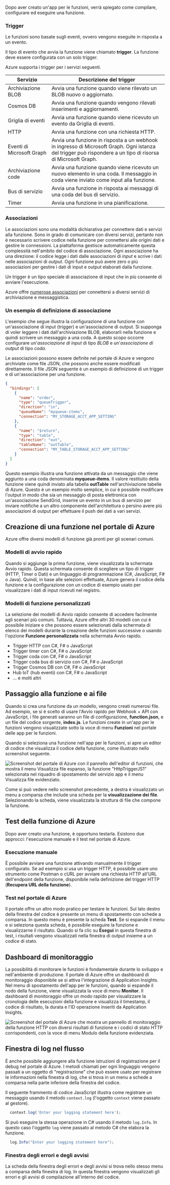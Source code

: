 Dopo aver creato un'app per le funzioni, verrà spiegato come compilare, configurare ed eseguire una funzione.

### <a name="triggers"></a>Trigger

Le funzioni sono basate sugli eventi, ovvero vengono eseguite in risposta a un evento.

Il tipo di evento che avvia la funzione viene chiamato **trigger**. La funzione deve essere configurata con un solo trigger.

Azure supporta i trigger per i servizi seguenti.

| Servizio                 | Descrizione del trigger  |
|-------------------------|---------|
| Archiviazione BLOB            | Avvia una funzione quando viene rilevato un BLOB nuovo o aggiornato.       |
| Cosmos DB               | Avvia una funzione quando vengono rilevati inserimenti e aggiornamenti.      |
| Griglia di eventi              | Avvia una funzione quando viene ricevuto un evento da Griglia di eventi.       |
| HTTP                    | Avvia una funzione con una richiesta HTTP.      |
| Eventi di Microsoft Graph  | Avvia una funzione in risposta a un webhook in ingresso di Microsoft Graph. Ogni istanza del trigger può rispondere a un tipo di risorsa di Microsoft Graph.       |
| Archiviazione code           | Avvia una funzione quando viene ricevuto un nuovo elemento in una coda. Il messaggio in coda viene inviato come input alla funzione.      |
| Bus di servizio             | Avvia una funzione in risposta ai messaggi di una coda del bus di servizio.       |
| Timer                   | Avvia una funzione in una pianificazione.       |

### <a name="bindings"></a>Associazioni

Le associazioni sono una modalità dichiarativa per connettere dati e servizi alla funzione. Sono in grado di comunicare con diversi servizi, pertanto non è necessario scrivere codice nella funzione per connettersi alle origini dati e gestire le connessioni. La piattaforma gestisce automaticamente questa complessità nell'ambito del codice di associazione. Ogni associazione ha una direzione: il codice legge i dati dalle associazioni di *input* e scrive i dati nelle associazioni di *output*. Ogni funzione può avere zero o più associazioni per gestire i dati di input e output elaborati dalla funzione.

Un trigger è un tipo speciale di associazione di input che in più consente di avviare l'esecuzione.

Azure offre [numerose associazioni](https://docs.microsoft.com/azure/azure-functions/functions-triggers-bindings#supported-bindings) per connettersi a diversi servizi di archiviazione e messaggistica.

### <a name="a-sample-binding-definition"></a>Un esempio di definizione di associazione

L'esempio che segue illustra la configurazione di una funzione con un'associazione di input (trigger) e un'associazione di output. Si supponga di voler leggere i dati dall'archiviazione BLOB, elaborarli nella funzione e quindi scrivere un messaggio a una coda. A questo scopo occorre configurare un'_associazione di input_ di tipo *BLOB* e un'_associazione di output_ di tipo *coda*.

Le associazioni possono essere definite nel portale di Azure e vengono archiviate come file JSON, che possono anche essere modificati direttamente. Il file JSON seguente è un esempio di definizione di un trigger e di un'associazione per una funzione.

```json
{
  "bindings": [
    {
      "name": "order",
      "type": "queueTrigger",
      "direction": "in",
      "queueName": "myqueue-items",
      "connection": "MY_STORAGE_ACCT_APP_SETTING"
    },
    {
      "name": "$return",
      "type": "table",
      "direction": "out",
      "tableName": "outTable",
      "connection": "MY_TABLE_STORAGE_ACCT_APP_SETTING"
    }
  ]
}
```

Questo esempio illustra una funzione attivata da un messaggio che viene aggiunto a una coda denominata **myqueue-items**. Il valore restituito della funzione viene quindi inviato alla tabella **outTable** nell'archiviazione tabelle di Azure. Questo è un esempio molto semplice, in cui è possibile modificare l'output in modo che sia un messaggio di posta elettronica con un'associazione SendGrid, inserire un evento in un bus di servizio per inviare notifiche a un altro componente dell'architettura o persino avere più associazioni di output per effettuare il push dei dati a vari servizi.

## <a name="creating-a-function-in-the-azure-portal"></a>Creazione di una funzione nel portale di Azure

Azure offre diversi modelli di funzione già pronti per gli scenari comuni.

### <a name="quickstart-templates"></a>Modelli di avvio rapido

Quando si aggiunge la prima funzione, viene visualizzata la schermata Avvio rapido. Questa schermata consente di scegliere un tipo di trigger (HTTP, Timer o Dati) e un linguaggio di programmazione (C#, JavaScript, F# o Java). Quindi, in base alle selezioni effettuate, Azure genera il codice della funzione e la configurazione con un codice di esempio usato per visualizzare i dati di input ricevuti nel registro.

### <a name="custom-function-templates"></a>Modelli di funzione personalizzati

La selezione dei modelli di Avvio rapido consente di accedere facilmente agli scenari più comuni. Tuttavia, Azure offre altri 30 modelli con cui è possibile iniziare e che possono essere selezionati dalla schermata di elenco dei modelli durante la creazione delle funzioni successive o usando l'opzione **Funzione personalizzata** nella schermata Avvio rapido.

- Trigger HTTP con C#, F# o JavaScript
- Trigger timer con C#, F# o JavaScript
- Trigger coda con C#, F# o JavaScript
- Trigger coda bus di servizio con C#, F# o JavaScript
- Trigger Cosmos DB con C#, F# o JavaScript
- Hub IoT (hub eventi) con C#, F# o JavaScript
- ... e molti altri

## <a name="navigating-to-your-function-and-files"></a>Passaggio alla funzione e ai file

Quando si crea una funzione da un modello, vengono creati numerosi file. Ad esempio, se si è scelto di usare l'Avvio rapido per Webhook + API con JavaScript, i file generati saranno un file di configurazione, **function.json**, e un file del codice sorgente, **index.js**. Le funzioni create in un'app per le funzioni vengono visualizzate sotto la voce di menu **Funzioni** nel portale delle app per le funzioni.

Quando si seleziona una funzione nell'app per le funzioni, si apre un editor di codice che visualizza il codice della funzione, come illustrato nello screenshot seguente.

![Screenshot del portale di Azure con il pannello dell'editor di funzioni, che mostra il menu Visualizza file espanso, la funzione "HttpTriggerJS1" selezionata nel riquadro di spostamento del servizio app e il menu Visualizza file evidenziato.](../media/4-file-navigation.png)

Come si può vedere nello screenshot precedente, a destra è visualizzato un menu a comparsa che include una scheda per la **visualizzazione dei file**. Selezionando la scheda, viene visualizzata la struttura di file che compone la funzione.

## <a name="testing-your-azure-function"></a>Test della funzione di Azure

Dopo aver creato una funzione, è opportuno testarla. Esistono due approcci: l'esecuzione manuale e il test nel portale di Azure.

### <a name="manual-execution"></a>Esecuzione manuale

È possibile avviare una funzione attivando manualmente il trigger configurato. Se ad esempio si usa un trigger HTTP, è possibile usare uno strumento come Postman o cURL per avviare una richiesta HTTP all'URL dell'endpoint della funzione, disponibile nella definizione del trigger HTTP (**Recupera URL della funzione**).

### <a name="testing-in-the-azure-portal"></a>Test nel portale di Azure

Il portale offre un altro modo pratico per testare le funzioni. Sul lato destro della finestra del codice è presente un menu di spostamento con schede a comparsa. In questo menu è presente la scheda **Test**. Se si espande il menu e si seleziona questa scheda, è possibile eseguire la funzione e visualizzarne il risultato. Quando si fa clic su **Esegui** in questa finestra di test, i risultati vengono visualizzati nella finestra di output insieme a un codice di stato.

## <a name="monitoring-dashboard"></a>Dashboard di monitoraggio

La possibilità di monitorare le funzioni è fondamentale durante lo sviluppo e nell'ambiente di produzione. Il portale di Azure offre un dashboard di monitoraggio disponibile se si attiva l'integrazione di Application Insights. Nel menu di spostamento dell'app per le funzioni, quando si espande il nodo della funzione, viene visualizzata la voce di menu **Monitor**. Il dashboard di monitoraggio offre un modo rapido per visualizzare la cronologia delle esecuzioni della funzione e visualizza il timestamp, il codice di risultato, la durata e l'ID operazione inseriti da Application Insights.

![Screenshot del portale di Azure che mostra un pannello di monitoraggio della funzione HTTP con diversi risultati di funzione e i codici di stato HTTP corrispondenti, con la voce di menu Modulo della funzione evidenziata.](../media/4-monitor-function.png)

## <a name="streaming-log-window"></a>Finestra di log nel flusso

È anche possibile aggiungere alla funzione istruzioni di registrazione per il debug nel portale di Azure. I metodi chiamati per ogni linguaggio vengono passati a un oggetto di "registrazione" che può essere usato per registrare le informazioni nella finestra di log, che si trova in un menu a schede a comparsa nella parte inferiore della finestra del codice.

Il seguente frammento di codice JavaScript illustra come registrare un messaggio usando il metodo `context.log` (l'oggetto `context` viene passato al gestore).

```javascript
  context.log('Enter your logging statement here');
```

Si può eseguire la stessa operazione in C# usando il metodo `log.Info`. In questo caso l'oggetto `log` viene passato al metodo C# che elabora la funzione.

```csharp
  log.Info("Enter your logging statement here");
```

### <a name="errors-and-warnings-window"></a>Finestra degli errori e degli avvisi

La scheda della finestra degli errori e degli avvisi si trova nello stesso menu a comparsa della finestra di log. In questa finestra vengono visualizzati gli errori e gli avvisi di compilazione all'interno del codice.

